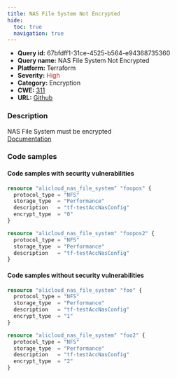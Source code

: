 ```yaml
---
title: NAS File System Not Encrypted
hide:
  toc: true
  navigation: true
---
```


<style>
  .highlight .hll {
    background-color: #ff171742;
  }
  .md-content {
    max-width: 1100px;
    margin: 0 auto;
  }
</style>

-   **Query id:** 67bfdff1-31ce-4525-b564-e94368735360
-   **Query name:** NAS File System Not Encrypted
-   **Platform:** Terraform
-   **Severity:** <span style="color:#bb2124">High</span>
-   **Category:** Encryption
-   **CWE:** <a href="https://cwe.mitre.org/data/definitions/311.html" onclick="newWindowOpenerSafe(event, 'https://cwe.mitre.org/data/definitions/311.html')">311</a>
-   **URL:** [Github](https://github.com/Checkmarx/kics/tree/master/assets/queries/terraform/alicloud/nas_file_system_not_encrypted)

### Description
NAS File System must be encrypted<br>
[Documentation](https://registry.terraform.io/providers/aliyun/alicloud/latest/docs/resources/nas_file_system#encrypt_type)

### Code samples
#### Code samples with security vulnerabilities
```tf title="Positive test num. 1 - tf file" hl_lines="5"
resource "alicloud_nas_file_system" "foopos" {
  protocol_type = "NFS"
  storage_type  = "Performance"
  description   = "tf-testAccNasConfig"
  encrypt_type  = "0"
}

```
```tf title="Positive test num. 2 - tf file" hl_lines="1"
resource "alicloud_nas_file_system" "foopos2" {
  protocol_type = "NFS"
  storage_type  = "Performance"
  description   = "tf-testAccNasConfig"
}

```


#### Code samples without security vulnerabilities
```tf title="Negative test num. 1 - tf file"
resource "alicloud_nas_file_system" "foo" {
  protocol_type = "NFS"
  storage_type  = "Performance"
  description   = "tf-testAccNasConfig"
  encrypt_type  = "1"
}

```
```tf title="Negative test num. 2 - tf file"
resource "alicloud_nas_file_system" "foo2" {
  protocol_type = "NFS"
  storage_type  = "Performance"
  description   = "tf-testAccNasConfig"
  encrypt_type  = "2"
}

```
